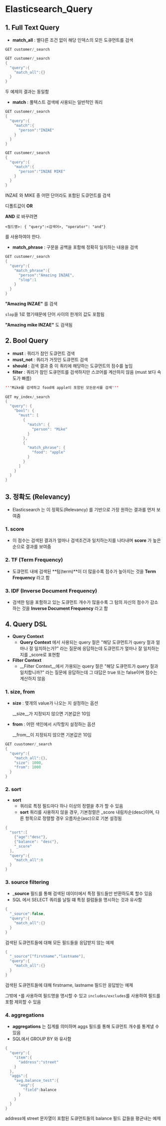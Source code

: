 # Elasticsearch_Query

## 1. Full Text Query

- __match_all__ : 별다른 조건 없이 해당 인덱스의 모든 도큐먼트를 검색

```java
GET customer/_search
```

```java
GET customer/_search
{
  "query":{
    "match_all":{}
  }
}
```

두 예제의 결과는 동일함



- __match__ : 풀텍스트 검색에 사용되는 일반적인 쿼리

```java
GET customer/_search
{
  "query":{
    "match":{
      "person":"INZAE"
    }
  }
}
```

```java
GET customer/_search
{
  "query":{
    "match":{
      "person":"INZAE MIKE"
    }
  }
}
```

INZAE 와 MIKE 중 어떤 단어라도 포함된 도큐먼트를 검색

디폴트값이 __OR__

__AND__ 로 바꾸려면 

`<필드명>: { "query":<검색어>, "operator": "and"}`

를 사용하여야 한다.



- __match_phrase__ : 구문을 공백을 포함해 정확히 일치하는 내용을 검색



```java
GET customer/_search
{
  "query":{
    "match_phrase":{
      "person":"Amazing INZAE",
      "slop":1
    }
  }
}
```

__"Amazing INZAE"__ 를 검색 

`slop`을 1로 했기때문에 단어 사이의 한개의 값도 포함됨

__"Amazing mike INZAE"__ 도 검색됨





## 2. Bool Query

- __must__ : 쿼리가 참인 도큐먼트 검색
- __must_not__ : 쿼리가 거짓인 도큐먼트 검색
- __should__ : 검색 결과 중 이 쿼리에 해당하는 도큐먼트의 점수를 높임
- __filter__ : 쿼리가 참인 도큐먼트를 검색하지만 스코어를 계산하지 않음 (must 보다 속도가 빠름)



```java
'''Mike를 검색하고 food에 apple이 포함된 모든문서를 검색'''
  
GET my_index/_search
{
  "query": {
    "bool": {
      "must": [
        {
          "match": {
            "person": "Mike"
          }
        },
        {
          "match_phrase": {
            "food": "apple"
          }
        }
      ]
    }
  }
}
```





## 3. 정확도 (Relevancy)

- Elasticsearch 는 이 정확도(Relevancy) 를 기반으로 가장 원하는 결과를 먼저 보여줌



### 1. score

- 이 점수는 검색된 결과가 얼마나 검색조건과 일치하는지를 나타내며 __score__ 가 높은 순으로 결과를 보여줌



### 2. TF (Term Frequency)

- 도큐먼트 내에 검색된 **텀(term)**이 더 많을수록 점수가 높아지는 것을 **Term Frequency** 라고 함



### 3. IDF (Inverse Document Frequency)

- 검색한 텀을 포함하고 있는 도큐먼트 개수가 많을수록 그 텀의 자신의 점수가 감소하는 것을 __Inverse Document Frequency__ 라고 함



## 4. Query DSL

- __Query Context__
  - __Query Context__ 에서 사용되는 query 절은 "해당 도큐먼트가 query 절과 얼마나 잘 일치하는가?" 라는 질문에 응답하는데 도큐먼트가 얼마나 잘 일치하는지를 _score로 표현함
- __Filter Context__
  - __Filter Context__에서 가용되는 query 절은 "해당 도큐먼트가 query 절과 일치합니까?" 라는 질문에 응답하는데 그 대답은 true 또는 false이며 점수는 계산하지 않음

###  1. size, from

- __size__ : 몇개의 value가 나오는 지 설정하는 옵션

  __size__가 지정되지 않으면 기본값은 10임

- __from__ : 어떤 색인에서 시작할지 설정하는 옵션

  __from__이 지정되지 않으면 기본값은 10임

```java
GET cuustomer/_search
{
  "query":{
    "match_all":{},
    "size": 1000,
    "from": 1000
  }
}
```



### 2. sort

- __sort__ 
  - 쿼리로 특정 필드마다 하나 이상의 정렬을 추가 할 수 있음
  - __sort__ 쿼리를 사용하지 않을 경우, 기본정렬은 _score 내림차순(desc)이며, 다른 항목으로 정렬할 경우 오름차순(asc)으로 기본 설정됨



```java
{
  "sort":[
    {"age":"desc"},
    {"balance": "desc"},
    "_score"
  ],
  "query":{
    "match_all":0
  }
}
```



### 3. source filtering

- ___source__ 필드를 통해 검색된 데이터에서 특정 필드들만 반환하도록 할수 있음
- SQL 에서 SELECT 쿼리를 날릴 떄 특정 컬럼들을 명시하는 것과 유사함



```java
{
  "_source":false,
  "query":{
    "match_all":{}
  }
}
```

검색된 도큐먼트들에 대해 모든 필드들을 응답받지 않는 예제



```java
{
  "_source"["firstname","lastname"],
  "query":{
    "match_all":{}
  }
}
```

검색된 도큐먼트들에 대해 firstname, lastname 필드만 응답받는 예제

그밖에 `*`를 사용하여 필드명을 명시할 수 있고 `includes/excludes`를 사용하여 필드를 포함 제외할 수 있음



### 4. aggregations

- __aggregations__ 는 집계를 의미하며 aggs 필드를 통해 도큐먼트 개수를 통계낼 수 있음
- SQL에서 GROUP BY 와 유사함



```java
{
  "query":{
    "item":{
      "address":"street"
    }
  },
  "aggs":{
    "avg.balance_test":{
      "avg":{
        "field":balance
      }
    }
  }
}
```

address에 street 문자열이 포함된 도큐먼트들의 balance 필드 값들을 평균내는 예제

